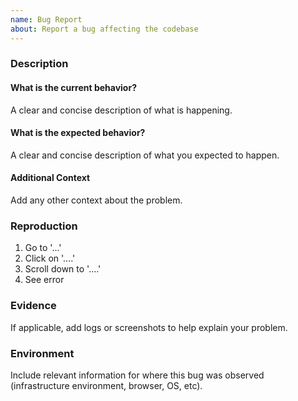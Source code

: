 ```yaml
---
name: Bug Report
about: Report a bug affecting the codebase
---
```


### Description

#### What is the current behavior?
A clear and concise description of what is happening.

#### What is the expected behavior?
A clear and concise description of what you expected to happen.

#### Additional Context
Add any other context about the problem.

### Reproduction
1. Go to '...'
2. Click on '....'
3. Scroll down to '....'
4. See error

### Evidence
If applicable, add logs or screenshots to help explain your problem.

### Environment
Include relevant information for where this bug was observed (infrastructure environment, browser, OS, etc).
